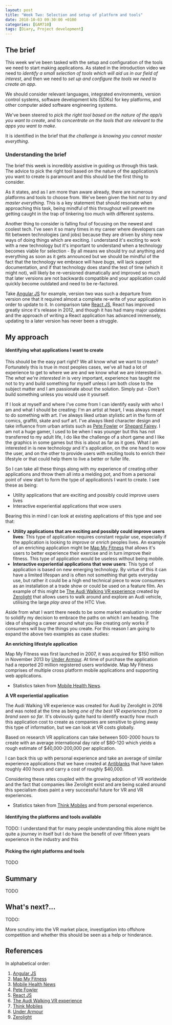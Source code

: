 ```yaml
---
layout: post
title: "Week Two: Selection and setup of platform and tools"
date: 2018-10-03 09:30:00 +0100
categories: [GAM710]
tags: [Diary, Project development]
---
```


## The brief

This week we've been tasked with the setup and configuration of the tools we need to start making applications. As stated in the introduction video we need to *identify a small selection of tools which will aid us in our field of interest*, and then we need to *set up and configure the tools we need to create an app*.

We should consider relevant languages, integrated environments, version control systems, software development kits (SDKs) for key platforms, and other computer aided software engineering systems.

We've been steered to *pick the right tool based on the nature of the app/s you want to create*, and to *concentrate on the tools that are relevant to the apps you want to make*.

It is identified in the brief that *the challenge is knowing you cannot master everything*.

### Understanding the brief

The brief this week is incredibly assistive in guiding us through this task. The advice to pick the right tool based on the nature of the application/s you want to create is paramount and this should be the first thing to consider.

As it states, and as I am more than aware already, there are numerous platforms and tools to choose from. We've been given the hint *not to try and master everything*. This is a key statement that should resonate when approaching this task, being mindful of this throughout will prevent me getting caught in the trap of tinkering too much with different systems.

Another thing to consider is falling foul of focusing on the newest and coolest tech. I've seen it so many times in my career where developers can flit between technologies (and jobs) because they are driven by shiny new ways of doing things which are exciting. I understand it's exciting to work with a new technology but it's important to understand when a technology becomes viable for selection - By all means we should try out anything and everything as soon as it gets announced but we should be mindful of the fact that the technology we embrace will have *bugs*, will lack support documentation, and if that technology does stand the test of time (which it might not), will likely be re-versioned dramatically and improved so much that later versions are not backwards compatible and your application could quickly become outdated and need to be re-factored.

Take [Angular JS](https://angularjs.org/) for example, version two was such a departure from version one that it required almost a complete re-write of your application in order to update to it. In comparison take [React JS](https://reactjs.org/), React has improved greatly since it's release in 2012, and though it has had many major updates and the approach of writing a React application has advanced immensely, updating to a later version has never been a struggle.

## My approach

#### Identifying what applications I want to create

This should be the easy part right? We all know what we want to create? Fortunately this is true in most peoples cases, we've all had a lot of experience to get to where we are and we know what we are interested in. The *what we're interested in* is very important, experience has taught me not to try and build something for myself unless I am both close to the subject matter and I am passionate about the solution. Simply put - Don't build something unless you would use it yourself.

If I look at myself and where I've come from I can identify easily with who I am and what I should be creating: I'm an artist at heart, I was always meant to do something with art. I've always liked urban stylistic art in the form of comics, graffiti, skate and surf art. I've always liked character design and take influence from urban artists such as [Pete Fowler](http://petefowlershop.com/) or [Shepard Fairey](https://obeygiant.com/). I am not a huge gamer, I used to be when I was younger but this has not transferred to my adult life, I do like the challenge of a short game and I like the graphics in some games but this is about as far as it goes. What I am interested in is new technology and it's application, on the one hand to wow the user, and on the other to provide users with exciting tools to enrich their lifestyle or that could help them to live a better or fuller life.

So I can take all these things along with my experience of creating other applications and throw them all into a melding pot, and from a personal point of view start to form the type of application/s I want to create. I see these as being:

- Utility applications that are exciting and possibly could improve users lives
- Interactive experiential applications that wow users

Bearing this in mind I can look at existing applications of this type and see that:

- **Utility applications that are exciting and possibly could improve users lives**: This type of application requires constant regular use, especially if the application is looking to *improve* or *enrich* peoples lives. An example of an enriching application might be [Map My Fitness](https://www.mapmyfitness.com/) that allows it's users to better experience their exercise and in turn improve their fitness. This type of application would be useless without being mobile.
- **Interactive experiential applications that wow users**: This type of application is based on new emerging technology. By virtue of this it can have a limited lifespan and is often not something that gets everyday use, but rather it could be a high end technical piece to wow consumers as an installation at a trade show or could be used on a feature film. An example of this might be [The Audi Walking VR experience](https://zerolight.com/projects/audi/audi-walking-vr/) created by [Zerolight](https://zerolight.com) that allows users to walk around and explore an Audi vehicle, utilising the large *play area* of the HTC Vive.

Aside from what I want there needs to be some market evaluation in order to solidify my decision to embrace the paths on which I am heading. The idea of shaping a career around what you like creating only works if consumers will buy the things you create. For this reason I am going to expand the above two examples as case studies:

**An enriching lifestyle application**

Map My Fitness was first launched in 2007, it was acquired for $150 million in November 2013 by [Under Armour](https://www.underarmour.co.uk/en-gb/). At time of purchase the application had a reported 20 million registered users worldwide. Map My Fitness comprises of multiple cross platform mobile applications and supporting web applications.

* Statistics taken from [Mobile Health News](https://www.mobihealthnews.com/40365/in-depth-under-armours-fitness-app-acquisition-spree).

**A VR experiential application**

The Audi Walking VR experience was created for Audi by Zerolight in 2016 and was noted at the time as being *one of the best VR experiences from a brand seen so far*. It's obviously quite hard to identify exactly how much this application cost to create as companies are sensitive to giving away this type of information, but we can look at VR costs globally.

Based on research VR applications can take between 500-2000 hours to create with an average international day rate of $80-120 which yields a rough estimate of $40,000-200,000 per application.

I can back this up with personal experience and take an average of similar experience applications that we have created at [Antiblanks](http://www.antiblanks.com/) that have taken roughly 400 hours and carry a cost of roughly $40,000.

Considering these rates coupled with the growing adoption of VR worldwide and the fact that companies like Zerolight exist and are being scaled around this specialism does paint a very successful future for VR and VR experiences. 

* Statistics taken from [Think Mobiles](https://thinkmobiles.com/blog/how-much-vr-application-development-cost) and from personal experience.

#### Identifying the platforms and tools available

TODO: I understand that for many people understanding this alone might be quite a journey in itself but I do have the benefit of over fifteen years experience in the industry and this

#### Picking the right platforms and tools

TODO

## Summary

TODO

## What's next?...

TODO:

More scrutiny into the VR market place, investigation into offshore competition and whether this should be seen as a help or hinderance.

## References

In alphabetical order:

1. [Angular JS](https://angularjs.org/)
2. [Map My Fitness](https://www.mapmyfitness.com/)
3. [Mobile Health News](https://www.mobihealthnews.com/40365/in-depth-under-armours-fitness-app-acquisition-spree)
4. [Pete Fowler](http://petefowlershop.com/)
5. [React JS](https://reactjs.org/)
6. [The Audi Walking VR experience](https://zerolight.com/projects/audi/audi-walking-vr/)
7. [Think Mobiles](https://thinkmobiles.com/blog/how-much-vr-application-development-cost)
8. [Under Armour](https://www.underarmour.co.uk/en-gb/)
9. [Zerolight](https://zerolight.com)
